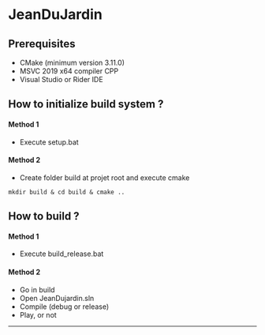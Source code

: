 # JeanDuJardin

<!-- Add Description -->

## Prerequisites

- CMake (minimum version 3.11.0) 
- MSVC 2019 x64 compiler CPP
- Visual Studio or Rider IDE

## How to initialize build system ?

#### Method 1
- Execute setup.bat

#### Method 2
- Create folder build at projet root and execute cmake
```
mkdir build & cd build & cmake ..
```

## How to build ? 

#### Method 1
- Execute build_release.bat

#### Method 2
- Go in build
- Open JeanDujardin.sln
- Compile (debug or release)
- Play, or not

--------------------------------------------------